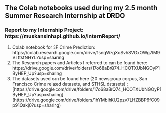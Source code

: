 <h2> The Colab notebooks used during my 2.5 month Summer Research Internship at DRDO </h2>
<h3> Report to my Internship Project: https://muskansinhapi.github.io/InternReport/ </h3>
<ol>
<li>
Colab notebook for SF Crime Prediction: https://colab.research.google.com/drive/1snqWFgXoSvh8VGxOWg7lM9VTttsfNHYL?usp=sharing
</li>
    
<li>The Research papers and Articles I referred to can be found here: https://drive.google.com/drive/folders/17o68aBrQ74_HCOTXUbNGOyP1ByHEP_Up?usp=sharing
</li>

<li>The datasets used can be found here (20 newsgroup corpus, San Francisco Crime related datasets, and STHSL datasets) : [https://drive.google.com/drive/folders/17o68aBrQ74_HCOTXUbNGOyP1ByHEP_Up?usp=sharing](https://drive.google.com/drive/folders/1hYMbIhKU2pzv7LHZBBP6fC09p91Qakj0?usp=sharing)
</li>

</ol>
